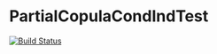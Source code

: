 # PartialCopulaCondIndTest

[![Build Status](https://github.com/lasse-petersen/PartialCopulaCondIndTest.jl/actions/workflows/CI.yml/badge.svg?branch=main)](https://github.com/lasse-petersen/PartialCopulaCondIndTest.jl/actions/workflows/CI.yml?query=branch%3Amain)
